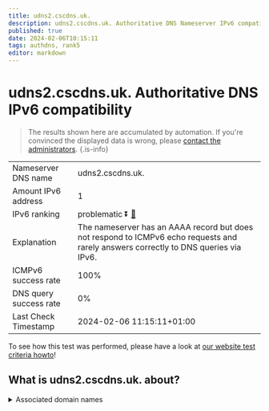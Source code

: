 ```yaml
---
title: udns2.cscdns.uk.
description: udns2.cscdns.uk. Authoritative DNS Nameserver IPv6 compatibility
published: true
date: 2024-02-06T10:15:11
tags: authdns, rank5
editor: markdown
---
```


# udns2.cscdns.uk. Authoritative DNS IPv6 compatibility

> The results shown here are accumulated by automation. If you're convinced the displayed data is wrong, please [contact the administrators](/howto/chat). 
{.is-info}




|   |   |
| - | - |
| Nameserver DNS name | udns2.cscdns.uk.
| Amount IPv6 address | 1
| IPv6 ranking | problematic :arrow_double_down: [🔗](/howto/ranking) |
| Explanation | The nameserver has an AAAA record but does not respond to ICMPv6 echo requests and rarely answers correctly to DNS queries via IPv6. |
| ICMPv6 success rate | 100%|
| DNS query success rate | 0% |
| Last Check Timestamp | 2024-02-06 11:15:11+01:00 |

To see how this test was performed, please have a look at [our website test criteria howto](/howto/testcriteria/authdns)!


## What is udns2.cscdns.uk. about?






<details>
<summary>Associated domain names</summary>

www.astrazeneca.com

www.gilead.com

www.merz.com

www.natwestgroup.com

www.perrigo.com

</details>
